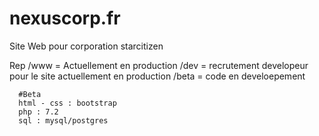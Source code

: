 # nexuscorp.fr
Site Web pour corporation starcitizen

Rep /www = Actuellement en production 
    /dev = recrutement developeur pour le site actuellement en production
    /beta = code en develoepement
    
      #Beta
      html - css : bootstrap
      php : 7.2
      sql : mysql/postgres 
